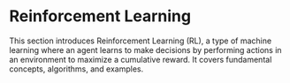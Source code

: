 # Reinforcement Learning

This section introduces Reinforcement Learning (RL), a type of machine learning where an agent learns to make decisions by performing actions in an environment to maximize a cumulative reward. It covers fundamental concepts, algorithms, and examples.
